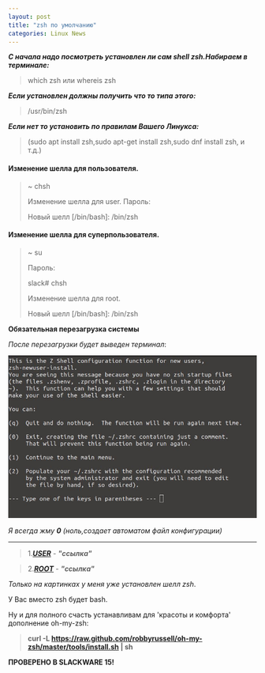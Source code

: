 ```yaml
---
layout: post
title: "zsh по умолчанию"
categories: Linux News
---
```



***С начала надо посмотреть установлен ли сам shell zsh.Набираем в терминале:***
>which zsh или whereis zsh

***Если установлен должны получить что то типа этого:***
>/usr/bin/zsh

***Если нет то установить по правилам Вашего Линукса:***
>(sudo apt install zsh,sudo apt-get install zsh,sudo dnf install zsh, и т.д.)


#### Изменение шелла для пользователя.

>~ chsh
>
>Изменение шелла для user.
>Пароль:
>
>Новый шелл [/bin/bash]: /bin/zsh

#### Изменение шелла для суперпользователя.

>~ su
>
>Пароль:
>
>slack# chsh
>
>Изменение шелла для root.
>
>Новый шелл [/bin/bash]: /bin/zsh

**Обязательная перезагрузка системы**

*После перезагрузки будет выведен терминал*:

![](/image/zsh_customization.jpg)

*Я всегда жму **0** (ноль,создает автоматом файл конфигурации)*

-----------------------------------------------------------------------------------

>1.<a class="blu" href="https://disk.yandex.ru/i/HVQJ8f6APpT5nQ" target="_blank">***USER***</a> - 
> ***"ссылка"***

>2.<a class="blu" href="https://disk.yandex.ru/i/gkbvUZsibknGkA" target="_blank" >***ROOT***</a> - 
>***"ссылка"***

*Только на картинках у меня уже установлен шелл zsh*.

У Вас вместо zsh будет bash.

Ну и для полного счасть устанавливам для 'красоты и комфорта' дополнение oh-my-zsh:

>**curl -L https://raw.github.com/robbyrussell/oh-my-zsh/master/tools/install.sh \| sh** 

**ПРОВЕРЕНО В SLACKWARE 15!**